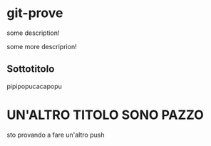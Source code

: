 # git-prove

some description!

some more descriprion!

## Sottotitolo

pipipopucacapopu

# UN'ALTRO TITOLO SONO PAZZO

sto provando a fare un'altro push